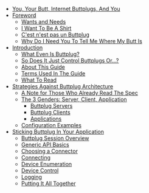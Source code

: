 - [You, Your Butt, Internet Buttplugs, And You](README.md#you-your-butt-internet-buttplugs-and-you)
- [Foreword](foreword.md#foreword)
    - [Wants and Needs](foreword.md#wants-and-needs)
    - [I Want To Be A Shirt](foreword.md#i-want-to-be-a-shirt)
    - [C'est n'est pas un Buttplug](foreword.md#cest-nest-pas-un-buttplug)
    - [Why Do I Need You To Tell Me Where My Butt Is](foreword.md#why-do-i-need-you-to-tell-me-where-my-butt-is)
- [Introduction](introduction.md)
    - [What Even Is Buttplug?](introduction.md#what-even-is-buttplug)
    - [So Does It Just Control Buttplugs Or...?](introduction.md#so-does-it-just-control-buttplugs)
    - [About This Guide](introduction.md#about-this-guide)
    - [Terms Used In The Guide](introduction.md#terms-used-in-this-guide)
    - [What To Read](introduction.md#what-to-read)
- [Strategies Against Buttplug Architecture](architecture.md#strategies-against-buttplug-architecture)
    - [A Note for Those Who Already Read The Spec](architecture.md#a-note-for-those-who-already-read-the-spec)
    - [The 3 Genders: Server, Client, Application](architecture.md#the-3-genders-server-client-application)
        - [Buttplug Servers](architecture.md#buttplug-servers)
        - [Buttplug Clients](architecture.md#buttplug-clients)
        - [Applications](architecture.md#applications)
    - [Configuration Examples](architecture.md#configuration-examples)
- [Sticking Buttplug In Your Application](writing-buttplug-applications/intro.md)
    - [Buttplug Session Overview](writing-buttplug-applications/intro.md#buttplug-session-overview)
    - [Generic API Basics](writing-buttplug-applications/api-basics.md)
    - [Choosing a Connector](writing-buttplug-applications/connectors.md)
    - [Connecting](writing-buttplug-applications/connecting.md)
    - [Device Enumeration](writing-buttplug-applications/device-enum.md)
    - [Device Control](writing-buttplug-applications/device-control.md)
    - [Logging](writing-buttplug-applications/logging.md)
    - [Putting It All Together](writing-buttplug-applications.md/application.md)
<!-- New TOC? -->
<!-- - [Sticking Buttplug In Your Application](writing-buttplug-applications.md) -->
<!-- - [Sticking New Devices In Buttplug](new-devices.md) -->
<!-- - [Strategies Against Buttplug Architecture](architecture.md) -->
<!-- - [The Message Menagerie](message-menagerie.md) -\-> -->
<!--     - [General Status](message-menagerie.md#general-status) -\-> -->
<!--     - [Scanning Related Messages](message-menagerie.md#scanning-related-messages) -->
<!--     - [Device Enumeration and Status](message-menagerie.md#device-enumerator-and-status) -->
<!--     - [Logging](message-menagerie.md#logging) -\-> -->
<!--     - [Generic Device Messages](message-menagerie.md#generic-device-messages) -->
<!--     - [Specific Device Messages](message-menagerie.md#specific-device-messages) -->
<!-- - [Buttplug Cookbook](cookbook.md) -->

<!-- Old TOC -->
<!-- - [Buttplug Ethics](buttplug-ethics.md#buttplug-ethics) -->
<!--     - [Wait This Doesn't Sound Technical](buttplug-ethics.md#wait-this-doesnt-sound-technical) -->
<!--     - [There is No Such Thing As Ethical Buttplugging Under Open Source](buttplug-ethics.md#there-is-no-such-thing-as-ethical-buttplugging-under-open-source) -->
<!--     - [You Must Be This Tall To Code With This Library](buttplug-ethics.md#you-must-be-this-tall-to-code-with-this-library) -->
<!--     - [Empathy for the User Having Sex With Your Software](buttplug-ethics.md#empathy-for-the-user-having-sex-with-your-software) -->
<!-- -   [Strategies Against Buttplug Architecture](architecture.md#strategies-against-buttplug-architecture) -->
<!--     - [A Note for Grizzled Developers](architecture.md#a-note-for-grizzled-developers) -->
<!--     - [The 3 Genders: Server, Client, Application](architecture.md#the-3-genders-server-client-application) -->
<!--         - [Buttplug Servers](architecture.md#buttplug-servers) -->
<!--         - [Buttplug Clients](architecture.md#buttplug-clients) -->
<!--         - [Applications](architecture.md#applications) -->
<!--     - [Configuration Examples](architecture.md#configuration-examples) -->
<!-- - [Buttplug Protocol and Etiquette](buttplug-protocol-and-etiquette.md#buttplug-protocol-and-etiquette) -->
<!--     - [Computer To Toy Communication](buttplug-protocol-and-etiquette.md#computer-to-toy-communication) -->
<!--     - [Application to Computer Communication](buttplug-protocol-and-etiquette.md#application-to-computer-communication) -->
<!--     - [Where the Buttplug Protocol Comes into Play](buttplug-protocol-and-etiquette.md#where-the-buttplug-protocol-comes-into-play) -->
<!--     - [What the Buttplug Protocol Looks Like](buttplug-protocol-and-etiquette.md#what-the-buttplug-protocol-looks-like) -->
<!-- - [Buttplug Design Patterns](design-patterns.md) -->
<!--     - [Server Patterns](design-patterns.md#server-patterns) -->
<!--     - [Client Patterns](design-patterns.md#client-patterns) -->
<!-- - [The Message Menagerie](message-menagerie.md) -->
<!--     - [General Status](message-menagerie.md#general-status) -->
<!--     - [Scanning Related Messages](message-menagerie.md#scanning-related-messages) -->
<!--     - [Device Enumeration and Status](message-menagerie.md#device-enumerator-and-status) -->
<!--     - [Logging](message-menagerie.md#logging) -->
<!--     - [Generic Device Messages](message-menagerie.md#generic-device-messages) -->
<!--     - [Specific Device Messages](message-menagerie.md#specific-device-messages) -->
